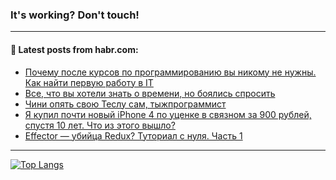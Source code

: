 ### It's working? Don't touch!

---
<!--
#### 🛠️ Technical stack:

![C++](https://img.shields.io/badge/C++-informational?logo=c%2B%2B&style=flat&logoColor=white&color=9C033A)
![Java](https://img.shields.io/badge/Java-informational?logo=java&style=flat&logoColor=white&color=007396)
![Kotlin](https://img.shields.io/badge/Kotlin-informational?logo=Kotlin&style=flat&logoColor=white&color=0095D5)
![JS](https://img.shields.io/badge/JS-informational?logo=javaScript&style=flat&logoColor=black&color=F7Df1E) <br>
![HTML5](https://img.shields.io/badge/HTML5-informational?logo=html5&style=flat&logoColor=white&color=E34F26)
![CSS3](https://img.shields.io/badge/CSS3-informational?logo=css3&style=flat&logoColor=white&color=157286)
![Sass](https://img.shields.io/badge/Saas-informational?logo=sass&style=flat&logoColor=white&color=hotpink)
![PHP](https://img.shields.io/badge/PHP-informational?logo=php&style=flat&logoColor=white&color=777BB4) <br>
![WebPAck](https://img.shields.io/badge/WebPack-informational?logo=webPack&style=flat&logoColor=white&color=FF6F00)
![Bootstrap](https://img.shields.io/badge/Bootstrap-informational?logo=Bootstrap&style=flat&logoColor=white&color=7952B3)
![MySQL](https://img.shields.io/badge/MySQL-informational?logo=MySQL&style=flat&logoColor=white&color=00f) <br>
![NodeJS](https://img.shields.io/badge/NodeJS-informational?logo=node.js&style=flat&logoColor=white&color=43853D)
![Spring](https://img.shields.io/badge/Spring-informational?logo=Spring&style=flat&logoColor=white&color=0A9EDC)
![Angular](https://img.shields.io/badge/Vue-informational?logo=vue.js&style=flat&logoColor=white&color=red)
![Git](https://img.shields.io/badge/Git-informational?logo=git&style=flat&logoColor=white&color=darkorange)

___
-->

#### 💬 Latest posts from habr.com:

<!-- BLOG-POST-LIST:START -->
- [Почему после курсов по программированию вы никому не нужны. Как найти первую работу в IT](https://habr.com/ru/post/698934/?utm_source=habrahabr&utm_medium=rss&utm_campaign=698934)
- [Все, что вы хотели знать о времени, но боялись спросить](https://habr.com/ru/post/698930/?utm_source=habrahabr&utm_medium=rss&utm_campaign=698930)
- [Чини опять свою Теслу сам, тыжпрограммист](https://habr.com/ru/post/698904/?utm_source=habrahabr&utm_medium=rss&utm_campaign=698904)
- [Я купил почти новый iPhone 4 по уценке в связном за 900 рублей, спустя 10 лет. Что из этого вышло?](https://habr.com/ru/post/698900/?utm_source=habrahabr&utm_medium=rss&utm_campaign=698900)
- [Effector — убийца Redux? Туториал с нуля. Часть 1](https://habr.com/ru/post/698880/?utm_source=habrahabr&utm_medium=rss&utm_campaign=698880)
<!-- BLOG-POST-LIST:END -->

---

[![Top Langs](https://github-readme-stats.vercel.app/api/top-langs/?username=zloylis&layout=compact&hide_border=true&theme=dracula)](https://github.com/zloylis)
